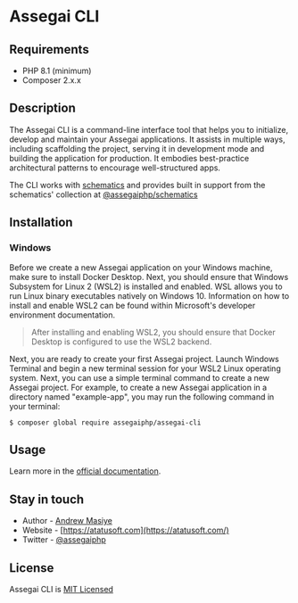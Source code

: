 # Assegai CLI

## Requirements
- PHP 8.1 (minimum)
- Composer 2.x.x

## Description

The Assegai CLI is a command-line interface tool that helps you to initialize, develop and maintain your Assegai applications. It assists in multiple ways, including scaffolding the project, serving it in development mode and building the application for production. It embodies best-practice architectural patterns to encourage well-structured apps.

The CLI works with [schematics][schematics] and provides built in support from the schematics' collection at [@assegaiphp/schematics](https://github.com/assegai-php/schematics)

## Installation
### Windows
Before we create a new Assegai application on your Windows machine, make sure to install Docker Desktop. Next, you should ensure that Windows Subsystem for Linux 2 (WSL2) is installed and enabled. WSL allows you to run Linux binary executables natively on Windows 10. Information on how to install and enable WSL2 can be found within Microsoft's developer environment documentation.

> After installing and enabling WSL2, you should ensure that Docker Desktop is configured to use the WSL2 backend.

Next, you are ready to create your first Assegai project. Launch Windows Terminal and begin a new terminal session for your WSL2 Linux operating system. Next, you can use a simple terminal command to create a new Assegai project. For example, to create a new Assegai application in a directory named "example-app", you may run the following command in your terminal:

```
$ composer global require assegaiphp/assegai-cli
```

## Usage

Learn more in the [official documentation](https://docs.assegai.ml/cli/overview).

## Stay in touch

* Author - [Andrew Masiye](https://twitter.com/feenix11)
* Website - [https://atatusoft.com](https://atatusoft.com/)
* Twitter - [@assegaiphp](https://twitter.com/assegaiphp)

## License

Assegai CLI is [MIT Licensed](LICENSE)

[schematics]: https://github.com/angular/angular-cli/tree/master/packages/angular_devkit/schematics
